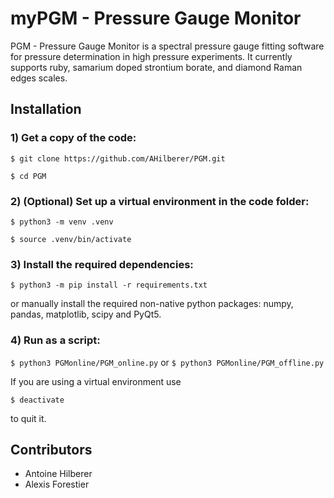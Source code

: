 # myPGM - Pressure Gauge Monitor
 
PGM - Pressure Gauge Monitor is a spectral pressure gauge fitting software for pressure determination in high pressure experiments. It currently supports ruby, samarium doped strontium borate, and diamond Raman edges scales.

## Installation
### 1) Get a copy of the code:

`$ git clone https://github.com/AHilberer/PGM.git`

`$ cd PGM`

### 2) (Optional) Set up a virtual environment in the code folder:

`$ python3 -m venv .venv`

`$ source .venv/bin/activate`

### 3) Install the required dependencies:

`$ python3 -m pip install -r requirements.txt `

or manually install the required non-native python packages: numpy, pandas, matplotlib, scipy and PyQt5.

### 4) Run as a script:

`$ python3 PGMonline/PGM_online.py`
or
`$ python3 PGMonline/PGM_offline.py`

If you are using a virtual environment use

`$ deactivate`

to quit it.

## Contributors

- Antoine Hilberer
- Alexis Forestier